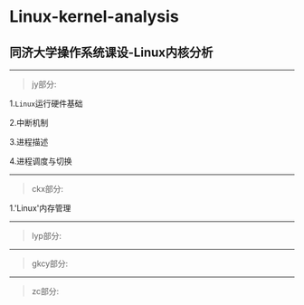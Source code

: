 # Linux-kernel-analysis
## 同济大学操作系统课设-Linux内核分析
---
> jy部分:

1.`Linux`运行硬件基础

2.中断机制

3.进程描述

4.进程调度与切换


---
> ckx部分:

1.'Linux'内存管理

---

> lyp部分:

---
> gkcy部分:

---
> zc部分:

